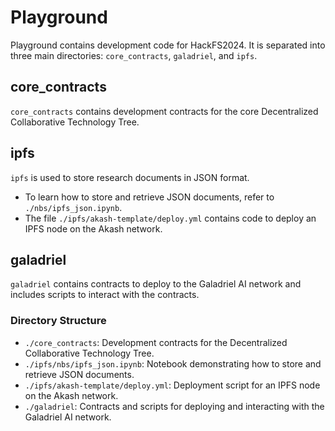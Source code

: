 # Playground

Playground contains development code for HackFS2024. It is separated into three main directories: `core_contracts`, `galadriel`, and `ipfs`.

## core_contracts
`core_contracts` contains development contracts for the core Decentralized Collaborative Technology Tree.

## ipfs
`ipfs` is used to store research documents in JSON format.

- To learn how to store and retrieve JSON documents, refer to `./nbs/ipfs_json.ipynb`.
- The file `./ipfs/akash-template/deploy.yml` contains code to deploy an IPFS node on the Akash network.

## galadriel
`galadriel` contains contracts to deploy to the Galadriel AI network and includes scripts to interact with the contracts.

### Directory Structure
- `./core_contracts`: Development contracts for the Decentralized Collaborative Technology Tree.
- `./ipfs/nbs/ipfs_json.ipynb`: Notebook demonstrating how to store and retrieve JSON documents.
- `./ipfs/akash-template/deploy.yml`: Deployment script for an IPFS node on the Akash network.
- `./galadriel`: Contracts and scripts for deploying and interacting with the Galadriel AI network.
